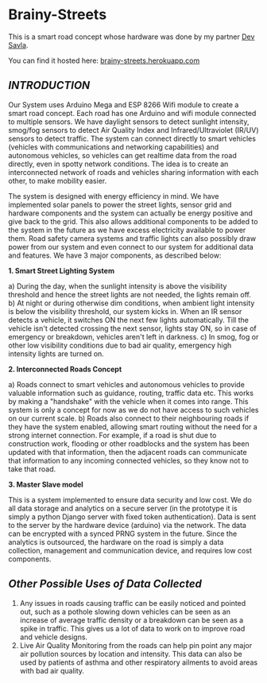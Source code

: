 # Brainy-Streets
This is a smart road concept whose hardware was done by my partner [Dev Savla](https://www.linkedin.com/in/devsavla "Dev Savla").

You can find it hosted here: [brainy-streets.herokuapp.com](https://brainy-streets.herokuapp.com)

## *INTRODUCTION*
Our System uses Arduino Mega and ESP 8266 Wifi module to create a smart road concept. Each road has one Arduino and wifi module connected to multiple sensors. We have daylight sensors to detect sunlight intensity, smog/fog sensors to detect Air Quality Index and Infrared/Ultraviolet (IR/UV) sensors to detect traffic. The system can connect directly to smart vehicles (vehicles with communications and networking capabilities) and autonomous vehicles, so vehicles can get realtime data from the road directly, even in spotty network conditions. The idea is to create an interconnected network of roads and vehicles sharing information with each other, to make mobility easier. 

The system is designed with energy efficiency in mind. We have implemented solar panels to power the street lights, sensor grid and hardware components and the system can actually be energy positive and give back to the grid. This also allows additional components to be added to the system in the future as we have excess electricity available to power them. Road safety camera systems and traffic lights can also possibly draw power from our system and even connect to our system for additional data and features. We have 3 major components, as described below:

**1. Smart Street Lighting System**

a) During the day, when the sunlight intensity is above the visibility threshold and hence the street lights are not needed, the lights remain off. 
b) At night or during otherwise dim conditions, when ambient light intensity is below the visibility threshold, our system kicks in. When an IR sensor detects a vehicle, it switches ON the next few lights automatically. Till the vehicle isn't detected crossing the next sensor, lights stay ON, so in case of emergency or breakdown, vehicles aren't left in darkness.
c) In smog, fog or other low visibility conditions due to bad air quality, emergency high intensity lights are turned on.
	
**2. Interconnected Roads Concept**

a) Roads connect to smart vehicles and autonomous vehicles to provide valuable information such as guidance, routing, traffic data etc. This works by making a "handshake" with the vehicle when it comes into range. This system is only a concept for now as we do not have access to such vehicles on our current scale.
b) Roads also connect to their neighbouring roads if they have the system enabled, allowing smart routing without the need for a strong internet connection. For example, if a road is shut due to construction work, flooding or other roadblocks and the system has been updated with that information, then the adjacent roads can communicate that information to any incoming connected vehicles, so they know not to take that road.
	
**3. Master Slave model**

This is a system implemented to ensure data security and low cost. We do all data storage and analytics on a secure server (in the prototype it is simply a python Django server with fixed token authentication). Data is sent to the server by the hardware device (arduino) via the network. The data can be encrypted with a synced PRNG system in the future. Since the analytics is outsourced, the hardware on the road is simply a data collection, management and communication device, and requires low cost components.

## *Other Possible Uses of Data Collected*
  1) Any issues in roads causing traffic can be easily noticed and pointed out, such as a pothole slowing down vehicles can be seen as an increase of average traffic density or a breakdown can be seen as a spike in traffic. This gives us a lot of data to work on to improve road and vehicle designs.
  2) Live Air Quality Monitoring from the roads can help pin point any major air pollution sources by location and intensity. This data can also be used by patients of asthma and other respiratory ailments to avoid areas with bad air quality.

